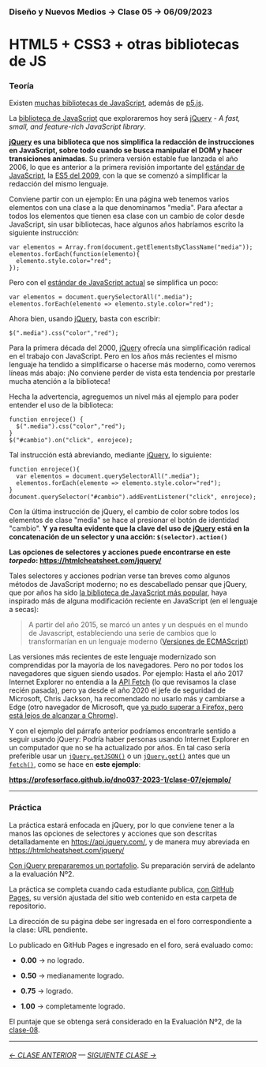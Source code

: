 ### Diseño y Nuevos Medios → Clase 05 → 06/09/2023


# HTML5 + CSS3 + otras bibliotecas de JS

### Teoría

Existen [muchas bibliotecas de JavaScript](https://en.wikipedia.org/wiki/List_of_JavaScript_libraries), además de [p5.js](https://p5js.org/es/). 

La [biblioteca de JavaScript](https://en.wikipedia.org/wiki/List_of_JavaScript_libraries) que exploraremos hoy será [jQuery](https://jquery.com/) - *A fast, small, and feature-rich JavaScript library*.

**[jQuery](https://jquery.com/) es una biblioteca que nos simplifica la redacción de instrucciones en JavaScript, sobre todo cuando se busca manipular el DOM y hacer transiciones animadas**. Su primera versión estable fue lanzada el año 2006, lo que es anterior a la primera revisión importante del [estándar de JavaScript](https://en.wikipedia.org/wiki/ECMAScript), la [ES5 del 2009](https://www.w3schools.com/js/js_es5.asp), con la que se comenzó a simplificar la redacción del mismo lenguaje.

Conviene partir con un ejemplo: En una página web tenemos varios elementos con una clase a la que denominamos "media". Para afectar a todos los elementos que tienen esa clase con un cambio de color desde JavaScript, sin usar bibliotecas, hace algunos años habríamos escrito la siguiente instrucción:

```
var elementos = Array.from(document.getElementsByClassName("media"));
elementos.forEach(function(elemento){
  elemento.style.color="red";
});
```

Pero con el [estándar de JavaScript actual](https://www.w3schools.com/js/js_versions.asp) se simplifica un poco:

```
var elementos = document.querySelectorAll(".media");
elementos.forEach(elemento => elemento.style.color="red");
```

Ahora bien, usando [jQuery](https://jquery.com/), basta con escribir:

```
$(".media").css("color","red");
```

Para la primera década del 2000, [jQuery](https://jquery.com/) ofrecía una simplificación radical en el trabajo con JavaScript. Pero en los años más recientes el mismo lenguaje ha tendido a simplificarse o hacerse más moderno, como veremos líneas más abajo: ¡No conviene perder de vista esta tendencia por prestarle mucha atención a la biblioteca!

Hecha la advertencia, agreguemos un nivel más al ejemplo para poder entender el uso de la biblioteca: 

```
function enrojece() {
  $(".media").css("color","red");
}
$("#cambio").on("click", enrojece);
```

Tal instrucción está abreviando, mediante [jQuery](https://jquery.com/), lo siguiente:

```
function enrojece(){
  var elementos = document.querySelectorAll(".media");
  elementos.forEach(elemento => elemento.style.color="red");  
}
document.querySelector("#cambio").addEventListener("click", enrojece);
```

Con la última instrucción de jQuery, el cambio de color sobre todos los elementos de clase "media" se hace al presionar el botón de identidad "cambio". **Y ya resulta evidente que la clave del uso de [jQuery](https://jquery.com/) está en la concatenación de un selector y una acción: `$(selector).action()`** 

**Las opciones de selectores y acciones puede encontrarse en este *torpedo*: https://htmlcheatsheet.com/jquery/**

Tales selectores y acciones podrían verse tan breves como algunos métodos de JavaScript moderno; no es descabellado pensar que jQuery, que por años ha sido [la biblioteca de JavaScript más popular](https://kinsta.com/blog/javascript-libraries/#the-most-popular-javascript-libraries), haya inspirado más de alguna modificación reciente en JavaScript (en el lenguaje a secas):

> A partir del año 2015, se marcó un antes y un después en el mundo de Javascript, estableciendo una serie de cambios que lo transformarían en un lenguaje moderno ([Versiones de ECMAScript](https://lenguajejs.com/javascript/introduccion/ecmascript/#versiones-de-ecmascript))

Las versiones más recientes de este lenguaje modernizado son comprendidas por la mayoría de los navegadores. Pero no por todos los navegadores que siguen siendo usados. Por ejemplo: Hasta el año 2017 Internet Explorer no entendía a la [API Fetch](https://developer.mozilla.org/es/docs/Web/API/Fetch_API) (lo que revisamos la clase recién pasada), pero ya desde el año 2020 el jefe de seguridad de Microsoft, Chris Jackson, ha recomendado no usarlo más y cambiarse a Edge (otro navegador de Microsoft, que [ya pudo superar a Firefox, pero está lejos de alcanzar a Chrome](https://gs.statcounter.com/browser-market-share)).

Y con el ejemplo del párrafo anterior podríamos encontrarle sentido a seguir usando jQuery: Podría haber personas usando Internet Explorer en un computador que no se ha actualizado por años. En tal caso sería preferible usar un [`jQuery.getJSON()`](https://api.jquery.com/jQuery.getJSON/#jQuery-getJSON-url-data-success) o un [`jQuery.get()`](https://api.jquery.com/jquery.get/) antes que un [`fetch()`](https://developer.mozilla.org/es/docs/Web/API/Fetch_API/Using_Fetch), como se hace en **este ejemplo**: 

**https://profesorfaco.github.io/dno037-2023-1/clase-07/ejemplo/**


- - - - - - -


### Práctica

La práctica estará enfocada en jQuery, por lo que conviene tener a la manos las opciones de selectores y acciones que son descritas detalladamente en https://api.jquery.com/, y de manera muy abreviada en https://htmlcheatsheet.com/jquery/

[Con jQuery prepararemos un portafolio](https://profesorfaco.github.io/dno037-2023-2/clase-05/). Su preparación servirá de adelanto a la evaluación Nº2.

La práctica se completa cuando cada estudiante publica, [con GitHub Pages](https://docs.github.com/es/pages/getting-started-with-github-pages/configuring-a-publishing-source-for-your-github-pages-site#publishing-from-a-branch), su versión ajustada del sitio web contenido en esta carpeta de repositorio.

La dirección de su página debe ser ingresada en el foro correspondiente a la clase: URL pendiente.

Lo publicado en GitHub Pages e ingresado en el foro, será evaluado como:

- **0.00** → no logrado.

- **0.50** → medianamente logrado.

- **0.75** → logrado.

- **1.00** → completamente logrado.

El puntaje que se obtenga será considerado en la Evaluación Nº2, de la [clase-08](https://github.com/profesorfaco/dno037-2023-2/tree/main/clase-08).

- - - - - - - -

###### [← CLASE ANTERIOR](https://github.com/profesorfaco/dno037-2023-2/tree/main/clase-04) — [SIGUIENTE CLASE →](https://github.com/profesorfaco/dno037-2023-2/tree/main/clase-06)
